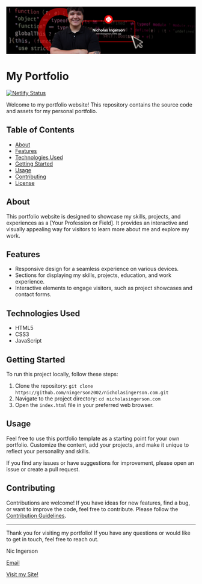 <img src='assets/images/banner.png'></img>

# My Portfolio

[![Netlify Status](https://api.netlify.com/api/v1/badges/78c1c7cc-0947-4dc0-afd9-e0a9a3b467aa/deploy-status)](https://app.netlify.com/sites/nicholasingerson/deploys)

Welcome to my portfolio website! This repository contains the source code and assets for my personal portfolio.

## Table of Contents

- [About](#about)
- [Features](#features)
- [Technologies Used](#technologies-used)
- [Getting Started](#getting-started)
- [Usage](#usage)
- [Contributing](#contributing)
- [License](#license)

## About

This portfolio website is designed to showcase my skills, projects, and experiences as a [Your Profession or Field]. It provides an interactive and visually appealing way for visitors to learn more about me and explore my work.

## Features

- Responsive design for a seamless experience on various devices.
- Sections for displaying my skills, projects, education, and work experience.
- Interactive elements to engage visitors, such as project showcases and contact forms.

## Technologies Used

- HTML5
- CSS3
- JavaScript

## Getting Started

To run this project locally, follow these steps:

1. Clone the repository: `git clone https://github.com/ningerson2002/nicholasingerson.com.git`
2. Navigate to the project directory: `cd nicholasingerson.com`
3. Open the `index.html` file in your preferred web browser.

## Usage

Feel free to use this portfolio template as a starting point for your own portfolio. Customize the content, add your projects, and make it unique to reflect your personality and skills.

If you find any issues or have suggestions for improvement, please open an issue or create a pull request.

## Contributing

Contributions are welcome! If you have ideas for new features, find a bug, or want to improve the code, feel free to contribute. Please follow the [Contribution Guidelines](docs/CONTRIBUTING.md).

---

Thank you for visiting my portfolio! If you have any questions or would like to get in touch, feel free to reach out.

Nic Ingerson

[Email](mailto:ingersonmeacham01@allegheny.edu)

[Visit my Site!](https://nicholasingerson.netlify.app/)
